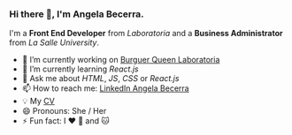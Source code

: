 ### Hi there 👋, I'm Angela Becerra.

I'm a **Front End Developer** from *Laboratoria* and a **Business Administrator** from *La Salle University*.

- 🔭 I’m currently working on [Burguer Queen Laboratoria](https://github.com/Laboratoria/BOG004-burger-queen)
- 🌱 I’m currently learning *React.js*
- 💬 Ask me about *HTML*, *JS*, *CSS* or *React.js*
- 📫 How to reach me: [LinkedIn Angela Becerra](https://www.linkedin.com/in/angela-becerra-front-end-developer-javascript/)
- :bulb: My [CV](https://www.canva.com/design/DAFEP5LgUuw/ocDesrLcYFFOZoOrxS4Klg/view?utm_content=DAFEP5LgUuw&utm_campaign=designshare&utm_medium=link&utm_source=publishsharelink)
- 😄 Pronouns: She / Her
- ⚡ Fun fact: I :heart: :dog: and :cat:

